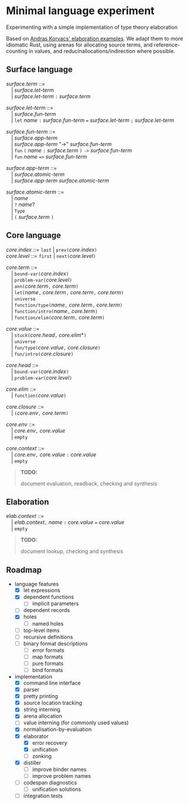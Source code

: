 # Minimal language experiment

Experimenting with a simple implementation of type theory elaboration

Based on [Andras Korvacs' elaboration examples][elaboration-zoo]. We adapt them
to more idiomatic Rust, using arenas for allocating source terms, and
reference-counting in values, and reducinallocations/indirection where possible.

[elaboration-zoo]: https://github.com/AndrasKovacs/elaboration-zoo/

## Surface language

_surface.term_ ::=\
&emsp;| _surface.let-term_\
&emsp;| _surface.let-term_ `:` _surface.term_

_surface.let-term_ ::=\
&emsp;| _surface.fun-term_\
&emsp;| `let` _name_ `:` _surface.fun-term_ `=` _surface.let-term_ `;` _surface.let-term_

_surface.fun-term_ ::=\
&emsp;| _surface.app-term_\
&emsp;| _surface.app-term_ "->" _surface.fun-term_\
&emsp;| `fun` `(` _name_ `:` _surface.term_ `)` `->` _surface.fun-term_\
&emsp;| `fun` _name_ `=>` _surface.fun-term_

_surface.app-term_ ::=\
&emsp;| _surface.atomic-term_\
&emsp;| _surface.app-term_ _surface.atomic-term_

_surface.atomic-term_ ::=\
&emsp;| _name_\
&emsp;| `?` _name_?\
&emsp;| `Type`\
&emsp;| `(` _surface.term_ `)`

## Core language

_core.index_ ::= `last` | `prev(`_core.index_`)`\
_core.level_ ::= `first` | `next(`_core.level_`)`

_core.term_ ::=\
&emsp;| `bound-var(`_core.index_`)`\
&emsp;| `problem-var(`_core.level_`)`\
&emsp;| `ann(`_core.term_`,` _core.term_`)`\
&emsp;| `let(`_name_`,` _core.term_`,` _core.term_`,` _core.term_`)`\
&emsp;| `universe`\
&emsp;| `function/type(`_name_`,` _core.term_`,` _core.term_`)`\
&emsp;| `function/intro(`_name_`,` _core.term_`)`\
&emsp;| `function/elim(`_core.term_`,` _core.term_`)`

_core.value_ ::=\
&emsp;| `stuck(`_core.head_`,` _core.elim_*`)`\
&emsp;| `universe`\
&emsp;| `fun/type(`_core.value_`,` _core.closure_`)`\
&emsp;| `fun/intro(`_core.closure_`)`

_core.head_ ::=\
&emsp;| `bound-var(`_core.index_`)`\
&emsp;| `problem-var(`_core.level_`)`

_core.elim_ ::=\
&emsp;| `function(`_core.value_`)`

_core.closure_ ::=\
&emsp;| `(`_core.env_`,` _core.term_`)`

_core.env_ ::=\
&emsp;| _core.env_`,` _core.value_\
&emsp;| `empty`

_core.context_ ::=\
&emsp;| _core.env_`,` _core.value_ `:` _core.value_\
&emsp;| `empty`

> **TODO:**
>
> document evaluation, readback, checking and synthesis

## Elaboration

_elab.context_ ::=\
&emsp;| _elab.context_`,` _name_ `:` _core.value_ `=` _core.value_\
&emsp;| `empty`

> **TODO:**
>
> document lookup, checking and synthesis

## Roadmap

- language features
  - [x] let expressions
  - [x] dependent functions
    - [ ] implicit parameters
  - [ ] dependent records
  - [x] holes
    - [ ] named holes
  - [ ] top-level items
  - [ ] recursive definitions
  - [ ] binary format descriptions
    - [ ] error formats
    - [ ] map formats
    - [ ] pure formats
    - [ ] bind formats
- implementation
  - [x] command line interface
  - [x] parser
  - [x] pretty printing
  - [x] source location tracking
  - [x] string interning
  - [x] arena allocation
  - [ ] value interning (for commonly used values)
  - [x] normalisation-by-evaluation
  - [x] elaborator
    - [x] error recovery
    - [x] unification
    - [ ] zonking
  - [x] distiller
    - [ ] improve binder names
    - [ ] improve problem names
  - [ ] codespan diagnostics
    - [ ] unification solutions
  - [ ] integration tests

